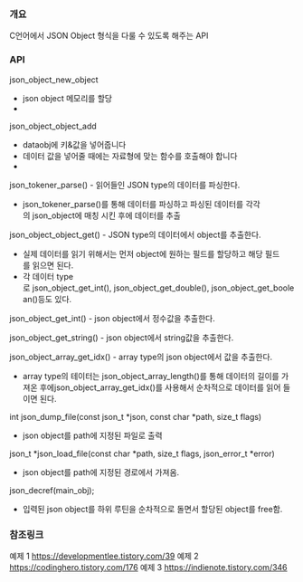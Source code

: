 
### 개요
C언어에서 JSON Object 형식을 다룰 수 있도록 해주는 API

### API
json_object_new_object 
- json object 메모리를 할당
- 
json_object_object_add 
- dataobj에 키&값을 넣어줍니다
- 데이터 값을 넣어줄 때에는 자료형에 맞는 함수를 호출해야 합니다
- 
json_tokener_parse()
- 읽어들인 JSON type의 데이터를 파싱한다.
- json_tokener_parse()를 통해 데이터를 파싱하고 파싱된 데이터를 각각의 json_object에 매칭 시킨 후에 데이터를 추출

json_object_object_get()
- JSON type의 데이터에서 object를 추출한다.
- 실제 데이터를 읽기 위해서는 먼저 object에 원하는 필드를 할당하고 해당 필드를 읽으면 된다. 
- 각 데이터 type로 json_object_get_int(), json_object_get_double(), json_object_get_boolean()등도 있다.

json_object_get_int()
- json object에서 정수값을 추출한다.

json_object_get_string()
- json object에서 string값을 추출한다.

json_object_array_get_idx()
- array type의 json object에서 값을 추출한다.
-  array type의 테이터는 json_object_array_length()를 통해 데이터의 길이를 가져온 후에json_object_array_get_idx()를 사용해서 순차적으로 데이터를 읽어 들이면 된다.

int json_dump_file(const json_t *json, const char *path, size_t flags)
- json object를 path에 지정된 파일로 출력

json_t *json_load_file(const char *path, size_t flags, json_error_t *error)
- json object를 path에 지정된 경로에서 가져옴.

json_decref(main_obj);
- 입력된 json object를 하위 루틴을 순차적으로 돌면서 할당된 object를 free함.

### 참조링크
예제 1
https://developmentlee.tistory.com/39
예제 2
https://codinghero.tistory.com/176
예제 3
https://indienote.tistory.com/346